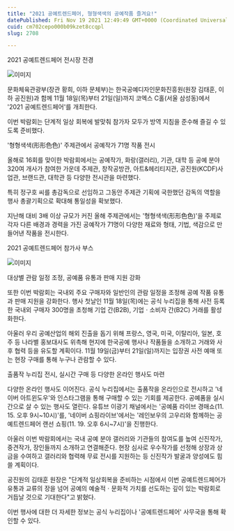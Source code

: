 ```yaml
---
title: "2021 공예트렌드페어, 형형색색의 공예작품 즐겨요!"
datePublished: Fri Nov 19 2021 12:49:49 GMT+0000 (Coordinated Universal Time)
cuid: cm702cepo000b09kzet8ccqpl
slug: 2708

---
```



2021 공예트렌드페어 전시장 전경

![이미지](https://cdn.hashnode.com/res/hashnode/image/upload/v1739253019929/9d04288c-73f6-4f41-b1d9-f86a51e241c1.jpeg)

문화체육관광부(장관 황희, 이하 문체부)는 한국공예디자인문화진흥원(원장 김태훈, 이하 공진원)과 함께 11월 18일(목)부터 21일(일)까지 코엑스 C홀(서울 삼성동)에서 '2021 공예트렌드페어'를 개최한다.

이번 박람회는 단계적 일상 회복에 발맞춰 참가자 모두가 방역 지침을 준수해 즐길 수 있도록 준비했다.

'형형색색(形形色色)' 주제관에서 공예작가 71명 작품 전시

올해로 16회를 맞이한 박람회에서는 공예작가, 화랑(갤러리), 기관, 대학 등 공예 분야 320여 개사가 참여한 가운데 주제관, 창작공방관, 아트&헤리티지관, 공진원(KCDF)사업관, 브랜드관, 대학관 등 다양한 전시관을 마련했다.

특히 정구호 씨를 총감독으로 선임하고 그동안 주제관 기획에 국한했던 감독의 역할을 행사 총괄기획으로 확대해 통일성을 확보했다.

지난해 대비 3배 이상 규모가 커진 올해 주제관에서는 '형형색색(形形色色)'을 주제로 각자 다른 배경과 경력을 가진 공예작가 71명이 다양한 재료와 형태, 기법, 색감으로 만들어낸 작품을 전시한다.

2021 공예트렌드페어 참가사 부스

![이미지](https://cdn.hashnode.com/res/hashnode/image/upload/v1739253022726/c9e6fd72-d014-430a-a7b5-94a1c7252826.jpeg)

대상별 관람 일정 조정, 공예품 유통과 판매 지원 강화

또한 이번 박람회는 국내외 주요 구매자와 일반인의 관람 일정을 조정해 공예 작품 유통과 판매 지원을 강화한다. 행사 첫날인 11월 18일(목)에는 공식 누리집을 통해 사전 등록한 국내외 구매자 300명을 초청해 기업 간(B2B), 기업ㆍ소비자 간(B2C) 거래를 활성화한다.

아울러 우리 공예산업의 해외 진출을 돕기 위해 프랑스, 영국, 미국, 이탈리아, 일본, 호주 등 나라별 홍보대사도 위촉해 현지에 한국공예 행사나 작품들을 소개하고 거래와 사후 협력 등을 유도할 계획이다. 11월 19일(금)부터 21일(일)까지는 입장권 사전 예매 또는 현장 구매를 통해 누구나 관람할 수 있다.

출품작 누리집 전시, 실시간 구매 등 다양한 온라인 행사도 마련

다양한 온라인 행사도 이어진다. 공식 누리집에서는 출품작을 온라인으로 전시하고 '네이버 아트윈도우'와 인스타그램을 통해 구매할 수 있는 기회를 제공한다. 공예품을 실시간으로 살 수 있는 행사도 열린다. 유튜브 이광기 채널에서는 '공예품 라이브 경매쇼(11. 15. 오후 9시~10시)'를, '네이버 쇼핑라이브'에서는 '레인보우의 고우리와 함께하는 공예트렌드페어 랜선 쇼핑(11. 19. 오후 6시~7시)'을 진행한다.

아울러 이번 박람회에서는 국내 공예 분야 갤러리와 기관들의 참여도를 높여 신진작가, 중견작가, 장인들까지 소개하고 연결해준다. 현장 심사로 우수작가를 선정해 상장과 상금을 수여하고 갤러리와 협력해 무료 전시를 지원하는 등 신진작가 발굴과 양성에도 힘쓸 계획이다.

공진원의 김태훈 원장은 "단계적 일상회복을 준비하는 시점에서 이번 공예트렌드페어가 유통과 교류의 장을 넘어 공예의 예술적ㆍ문화적 가치를 선도하는 깊이 있는 박람회로 거듭날 것으로 기대한다"고 밝혔다.

이번 행사에 대한 더 자세한 정보는 공식 누리집이나 '공예트렌드페어' 사무국을 통해 확인할 수 있다.